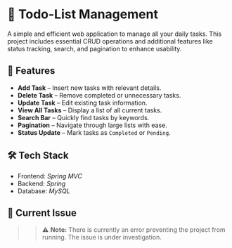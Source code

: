 # 📝 Todo-List Management

A simple and efficient web application to manage all your daily tasks. This project includes essential CRUD operations and additional features like status tracking, search, and pagination to enhance usability.

## 🔧 Features

- **Add Task** – Insert new tasks with relevant details.
- **Delete Task** – Remove completed or unnecessary tasks.
- **Update Task** – Edit existing task information.
- **View All Tasks** – Display a list of all current tasks.
- **Search Bar** – Quickly find tasks by keywords.
- **Pagination** – Navigate through large lists with ease.
- **Status Update** – Mark tasks as `Completed` or `Pending`.

## 🛠 Tech Stack

- Frontend: *Spring MVC*
- Backend: *Spring*
- Database: *MySQL*

## 🚧 Current Issue

>> ⚠️ **Note:** There is currently an error preventing the project from running. The issue is under investigation.
